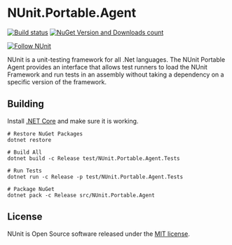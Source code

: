 # NUnit.Portable.Agent #

[![Build status](https://ci.appveyor.com/api/projects/status/unhanlr79vb8h9vw/branch/master?svg=true)](https://ci.appveyor.com/project/CharliePoole/nunit-portable-agent/branch/master) [![NuGet Version and Downloads count](https://buildstats.info/nuget/NUnit.Portable.Agent?includePreReleases=true)](https://www.nuget.org/packages/NUnit.Portable.Agent)

[![Follow NUnit](https://img.shields.io/twitter/follow/nunit.svg?style=social)](https://twitter.com/nunit)

NUnit is a unit-testing framework for all .Net languages. The NUnit Portable Agent provides an interface that allows test runners to load the NUnit Framework and run tests in an assembly without taking a dependency on a specific version of the framework.

## Building ##

Install [.NET Core](https://www.microsoft.com/net/core) and make sure it is working.

```
# Restore NuGet Packages
dotnet restore

# Build All
dotnet build -c Release test/NUnit.Portable.Agent.Tests

# Run Tests
dotnet run -c Release -p test/NUnit.Portable.Agent.Tests

# Package NuGet
dotnet pack -c Release src/NUnit.Portable.Agent
```

## License ##

NUnit is Open Source software released under the [MIT license](http://www.nunit.org/nuget/nunit3-license.txt).